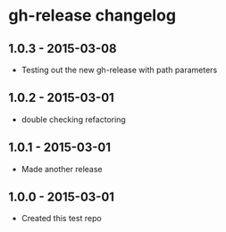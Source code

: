 # gh-release changelog

## 1.0.3 - 2015-03-08
* Testing out the new gh-release with path parameters

## 1.0.2 - 2015-03-01
* double checking refactoring

## 1.0.1 - 2015-03-01
* Made another release

## 1.0.0 - 2015-03-01
* Created this test repo
